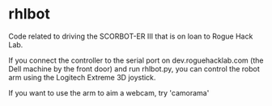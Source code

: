 rhlbot
======

Code related to driving the SCORBOT-ER III that is on loan to Rogue Hack Lab.

If you connect the controller to the serial port on dev.roguehacklab.com 
(the Dell machine by the front door) and run rhlbot.py, you can control the 
robot arm using the Logitech Extreme 3D joystick.

If you want to use the arm to aim a webcam, try 'camorama'
